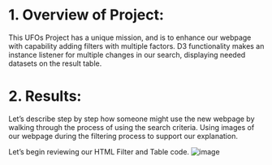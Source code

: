 # 1. Overview of Project: 
This UFOs Project has a unique mission, and is to enhance our webpage with capability adding filters with multiple factors. D3 functionality makes an instance listener for multiple changes in our search, displaying needed datasets on the result table.
# 2. Results: 
Let’s describe step by step how someone might use the new webpage by walking through the process of using the search criteria. Using images of our webpage during the filtering process to support our explanation.

Let’s begin reviewing our HTML Filter and Table code.
![image](https://user-images.githubusercontent.com/80492376/119243051-68bde880-bb31-11eb-9be0-040e4d5be51a.png)
